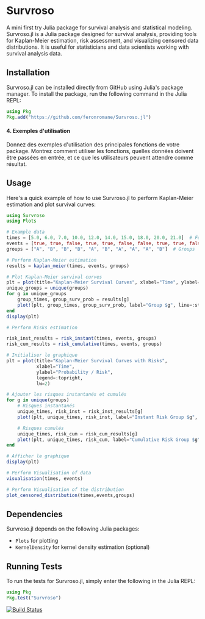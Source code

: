 # Survroso
A mini first try Julia package for survival analysis and statistical modeling.
Survroso.jl is a Julia package designed for survival analysis, providing tools for Kaplan-Meier estimation, risk assessment, and visualizing censored data distributions. It is useful for statisticians and data scientists working with survival analysis data.

## Installation

Survroso.jl can be installed directly from GitHub using Julia's package manager. To install the package, run the following command in the Julia REPL:

```julia
using Pkg
Pkg.add("https://github.com/feronromane/Survroso.jl")
```


#### 4. **Exemples d'utilisation**
Donnez des exemples d'utilisation des principales fonctions de votre package. Montrez comment utiliser les fonctions, quelles données doivent être passées en entrée, et ce que les utilisateurs peuvent attendre comme résultat.

## Usage

Here's a quick example of how to use Survroso.jl to perform Kaplan-Meier estimation and plot survival curves:

```julia
using Survroso
using Plots

# Example data
times = [5.0, 6.0, 7.0, 10.0, 12.0, 14.0, 15.0, 18.0, 20.0, 21.0]  # Follow-up times
events = [true, true, false, true, true, false, false, true, true, false]  # Event observed
groups = ["A", "B", "B", "B", "A", "B", "A", "A", "A", "B"]  # Groups

# Perform Kaplan-Meier estimation
results = kaplan_meier(times, events, groups)

# Plot Kaplan-Meier survival curves
plt = plot(title="Kaplan-Meier Survival Curves", xlabel="Time", ylabel="Survival Probability")
unique_groups = unique(groups)
for g in unique_groups
    group_times, group_surv_prob = results[g]
    plot!(plt, group_times, group_surv_prob, label="Group $g", line=:step)
end
display(plt)

# Perform Risks estimation

risk_inst_results = risk_instant(times, events, groups)
risk_cum_results = risk_cumulative(times, events, groups)

# Initialiser le graphique
plt = plot(title="Kaplan-Meier Survival Curves with Risks", 
           xlabel="Time", 
           ylabel="Probability / Risk", 
           legend=:topright, 
           lw=2)

# Ajouter les risques instantanés et cumulés
for g in unique(groups)
    # Risques instantanés
    unique_times, risk_inst = risk_inst_results[g]
    plot!(plt, unique_times, risk_inst, label="Instant Risk Group $g", lw=2, line=:dash)

    # Risques cumulés
    unique_times, risk_cum = risk_cum_results[g]
    plot!(plt, unique_times, risk_cum, label="Cumulative Risk Group $g", lw=2, line=:dot)
end

# Afficher le graphique
display(plt)

# Perform Visualisation of data
visualisation(times, events)

# Perform Visualisation of the distribution
plot_censored_distribution(times,events,groups)

```
## Dependencies

Survroso.jl depends on the following Julia packages:
- `Plots` for plotting
- `KernelDensity` for kernel density estimation (optional)

## Running Tests

To run the tests for Survroso.jl, simply enter the following in the Julia REPL:

```julia
using Pkg
Pkg.test("Survroso")
```


[![Build Status](https://github.com/feronromane/Survroso.jl/actions/workflows/CI.yml/badge.svg?branch=master)](https://github.com/feronromane/Survroso.jl/actions/workflows/CI.yml?query=branch%3Amaster)
